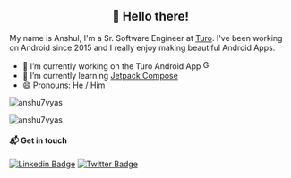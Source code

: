 <h2 align="center">👋 Hello there!</h2>

My name is Anshul, I'm a Sr. Software Engineer at [Turo](https://turo.com). I've been working on Android since 2015 and I really enjoy making beautiful Android Apps.

- 🔭 I’m currently working on the Turo Android App
[<img src="https://emojis.slackmojis.com/emojis/images/1536464204/4619/google-play.png" alt="Google Play Icon" width=16 height=16/>](https://play.google.com/store/apps/details?id=com.relayrides.android.relayrides)
- 🌱 I’m currently learning [Jetpack Compose](https://developer.android.com/jetpack/compose)
- 😄 Pronouns: He / Him

<p><img align="center" src="https://github-readme-stats.vercel.app/api?username=anshu7vyas&show_icons=true&locale=en&include_all_commits=true&count_private=true&hide=contribs,issues&title_color=32DE84&icon_color=32DE84&line_height=30" alt="anshu7vyas" /></p>

<p><img align="center" src="https://github-profile-trophy.vercel.app/?username=anshu7vyas&rank=SECRET,S,AAA,A" alt="anshu7vyas" /></p>


#### :mailbox_with_mail: Get in touch
[![Linkedin Badge](https://img.shields.io/badge/-Anshul%20Vyas-blue?style=flat-square&logo=Linkedin&logoColor=white&link=https://www.linkedin.com/in/anshulvyas7/)](https://www.linkedin.com/in/anshulvyas7)
[![Twitter Badge](https://img.shields.io/badge/-@anshu7vyas-00acee?style=flat&logo=Twitter&logoColor=white)](https://twitter.com/intent/follow?screen_name=anshu7vyas "Follow on Twitter")
